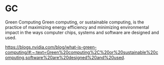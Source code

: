 # GC
Green Computing
Green computing, or sustainable computing, is the practice of maximizing energy efficiency and minimizing environmental impact in the ways computer chips, systems and software are designed and used.

https://blogs.nvidia.com/blog/what-is-green-computing/#:~:text=Green%20computing%2C%20or%20sustainable%20computing,software%20are%20designed%20and%20used.
